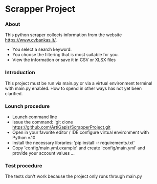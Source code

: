 # Scrapper Project

### About
This python scraper collects information from the website https://www.cvbankas.lt/. 
- You select a search keyword. 
- You choose the filtering that is most suitable for you.
- View the information or save it in CSV or XLSX files

### Introduction
This project must be run via main.py or via a virtual environment terminal with main.py enabled. 
How to spend in other ways has not yet been clarified.
### Lounch procedure
- Lounch command line
- Issue the command: 'git clone https://github.com/ArtiGapis/ScrapperProject.git
- Open in your favorite editor / IDE configure virtual environment with Python v.10
- Install the necessary libraries: 'pip install -r requirements.txt'
- Copy  'config/main.yml.example' and create 'config/main.yml' and provide your account values
...
### Test procedure
The tests don't work because the project only runs through main.py